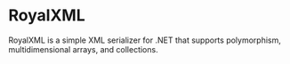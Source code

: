 # RoyalXML
 RoyalXML is a simple XML serializer for .NET that supports polymorphism, multidimensional arrays, and collections.
